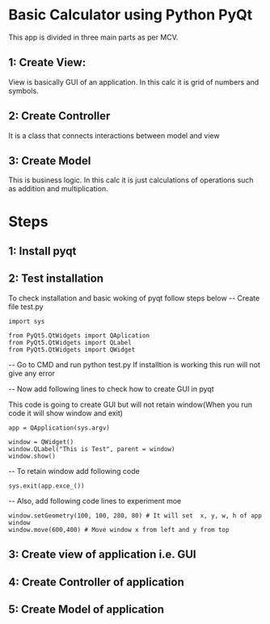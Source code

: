# Basic Calculator using Python PyQt
This app is divided in three main parts as per MCV.
## 1: Create View: 
View is basically GUI of an application. In this calc it is grid of numbers and symbols.

## 2: Create Controller
It is a class that connects interactions between model and view

## 3: Create Model
This is business logic. In this calc it is just calculations of operations such as addition and multiplication.

# Steps
## 1: Install pyqt

## 2: Test installation
To check installation and basic woking of pyqt follow steps below
-- Create file test.py
```
import sys

from PyQt5.QtWidgets import QAplication
from PyQt5.QtWidgets import QLabel
from PyQt5.QtWidgets import QWidget
```
-- Go to CMD and run python test.py
If installtion is working this run will not give any error

-- Now add following lines to check how to create GUI in pyqt

This code is going to create GUI but will not retain window(When you run code it will show window and exit)
```
app = QApplication(sys.argv)

window = QWidget()
window.QLabel("This is Test", parent = window)
window.show()
```
-- To retain window add following code
```
sys.exit(app.exce_())
```

-- Also, add following code lines to experiment moe
```
window.setGeometry(100, 100, 280, 80) # It will set  x, y, w, h of app window
window.move(600,400) # Move window x from left and y from top
```
## 3: Create view of application i.e. GUI

## 4: Create Controller of application

## 5: Create Model of application
